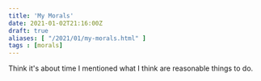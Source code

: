 ```yaml
---
title: 'My Morals'
date: 2021-01-02T21:16:00Z
draft: true
aliases: [ "/2021/01/my-morals.html" ]
tags : [morals]
---
```


Think it's about time I mentioned what I think are reasonable things to do.